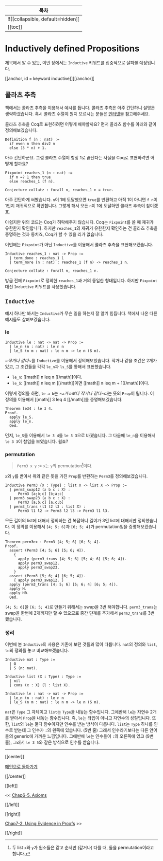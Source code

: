 | 목차 |
|-------------------|
|!![[collapsible, default=hidden]]  |
|[[toc]]|

# Inductively defined Propositions

제목에서 알 수 있듯, 이번 장에서는 `Inductive` 키워드를 집중적으로 살펴볼 예정입니다.

[[anchor, id = keyword inductive]][[/anchor]]

## 콜라츠 추측

책에서는 콜라츠 추측을 이용해서 예시를 듭니다. 콜라츠 추측은 아주 간단하니 설명은 생략하겠습니다. 혹시 콜라츠 수열이 뭔지 모르시는 분들은 [인터넷](https://en.wikipedia.org/wiki/Collatz_conjecture)을 참고해주세요.

콜라츠 추측을 Coq로 표현하려면 어떻게 해야할까요? 먼저 콜라츠 함수를 아래와 같이 정의해보겠습니다.

```haskell, line_num
Definition f (n : nat) :=
  if even n then div2 n
  else (3 * n) + 1.
```

아주 간단하군요. 그럼 콜라츠 수열이 항상 1로 끝난다는 사실을 Coq로 표현하려면 어떻게 할까요?

```haskell, line_num
Fixpoint reaches_1 (n : nat) :=
  if n =? 1 then true
  else reaches_1 (f n).

Conjecture collatz : forall n, reaches_1 n = true.
```

아주 간단하게 써봤습니다. `n`이 1에 도달했으면 `true`를 반환하고 아직 1이 아니면 `f n`이 1인지 재귀적으로 확인합니다. 그렇게 해서 모든 `n`이 1에 도달하면 콜라츠 추측이 참이겠죠.

아쉽지만 위의 코드는 Coq가 허락해주지 않습니다. Coq는 `Fixpoint`를 쓸 때 재귀가 유한한지 확인합니다. 하지만 `reaches_1`의 재귀가 유한한지 확인하는 건 콜라츠 추측을 증명하는 것과 동치죠, Coq가 할 수 있을 리가 없습니다.

이번에는 `Fixpoint`가 아닌 `Inductive`를 이용해서 콜라츠 추측을 표현해보겠습니다.

```haskell, line_num
Inductive reaches_1 : nat -> Prop :=
  | term_done : reaches_1 1
  | term_more (n : nat) : reaches_1 (f n) -> reaches_1 n.

Conjecture collatz : forall n, reaches_1 n.
```

방금 전에 `Fixpoint`로 정의한 `reaches_1`과 거의 동일한 형태입니다. 하지만 `Fixpoint`대신 `Inductive` 키워드를 사용했습니다.

## `Inductive`

예시 하나만 봐서는 `Inductive`가 무슨 일을 하는지 잘 알기 힘듭니다. 책에서 나온 다른 예시들도 살펴보겠습니다.

### le

```haskell, line_num
Inductive le : nat -> nat -> Prop :=
  | le_n (n : nat) : le n n
  | le_S (n m : nat) : le n m -> le n (S m).
```

~_작거나 같다_~를 `Inductive`를 이용해서 정의해보았습니다. 작거나 같을 조건은 2개가 있고, 그 조건들을 각각 `le_n`과 `ls_S`를 통해서 표현했습니다.

- `le_n`: [[math]] n leq n [[/math]]이다.
- `le_S`: [[math]] n leq m [[/math]]이면 [[math]] n leq m + 1[[/math]]이다.

이렇게 정의를 하면, `le a b`는 ~_`a`가 `b`보다 작거나 같다_~라는 뜻의 `Prop`이 됩니다. 이 정의를 이용해서 [[math]] 3 leq 4 [[/math]]를 증명해보겠습니다.

```haskell, line_num
Theorem le34 : le 3 4.
Proof.
  apply le_S.
  apply le_n.
  Qed.
```

먼저, `le_S`를 이용해서 `le 3 4`를 `le 3 3`으로 바꿨습니다. 그 다음에 `le_n`을 이용해서 `le 3 3`이 참임을 보였습니다. 쉽죠?

### permutation

> `Perm3 x y` := `x`는 `y`의 permutation[^perm]이다.

`x`와 `y`를 받아서 위와 같은 뜻을 가진 `Prop`를 반환하는 `Perm3`를 정의해보겠습니다.

```haskell, line_num
Inductive Perm3 {X : Type} : list X -> list X -> Prop :=
  | perm3_swap12 (a b c : X) :
      Perm3 [a;b;c] [b;a;c]
  | perm3_swap23 (a b c : X) :
      Perm3 [a;b;c] [a;c;b]
  | perm3_trans (l1 l2 l3 : list X) :
      Perm3 l1 l2 -> Perm3 l2 l3 -> Perm3 l1 l3.
```

모든 길이의 list에 대해서 정의하는 건 복잡하니 길이가 3인 list에 대해서만 정의했습니다. 이 정의를 이용해서 `[4; 5; 6]`과 `[6; 5; 4]`가 permutation임을 증명해보겠습니다.

[^perm]: 두 list `x`와 `y`가 원소들은 같고 순서만 (같거나) 다를 때, 둘을 permutation이라고 합니다.

```haskell, line_num
Theorem perm3ex : Perm3 [4; 5; 6] [6; 5; 4].
Proof.
  assert (Perm3 [4; 5; 6] [5; 6; 4]).
    {
      apply (perm3_trans [4; 5; 6] [5; 4; 6] [5; 6; 4]).
      apply perm3_swap12.
      apply perm3_swap23.
    }
  assert (Perm3 [5; 6; 4] [6; 5; 4]).
    { apply perm3_swap12. }
  apply (perm3_trans [4; 5; 6] [5; 6; 4] [6; 5; 4]).
  apply H.
  apply H0.
  Qed.
```

`[4; 5; 6]`을 `[6; 5; 4]`로 만들기 위해서는 swap을 3번 해야합니다. `perm3_trans`는 swap을 한번에 2개까지만 할 수 있으므로 중간 단계를 추가해서 `perm3_trans`를 3번 했습니다.

### 정리

이번에 본 `Inductive`의 사용은 기존에 보던 것들과 많이 다릅니다. `nat`의 정의와 `list`, `le`의 정의를 놓고 비교해보겠습니다.

```haskell, line_num
Inductive nat : Type :=
  | O
  | S (n: nat).

Inductive list (X : Type) : Type :=
  | nil
  | cons (x : X) (l : list X).

Inductive le : nat -> nat -> Prop :=
  | le_n (n : nat) : le n n
  | le_S (n m : nat) : le n m -> le n (S m).
```

`nat`은 `Type` 그 자체이고 `list`는 `Type`을 내놓는 함수입니다. 그에반해 `le`는 자연수 2개를 받아서 `Prop`을 내놓는 함수입니다. 즉, `le`는 타입이 아니고 자연수의 성질입니다. 또한, `list`와 `le`는 둘다 함수이지만 인수를 받는 방식이 다릅니다. `list`는 `Type` 하나를 인수로 받는데 그 인수가 `:`의 왼쪽에 있습니다. (5번 줄) 그래서 인수라기보다는 다른 언어들의 generic에 가까운 느낌입니다. 그에반해 `le`는 인수들이 `:`의 오른쪽에 있고 (9번 줄), 그래서 `le 3 5`와 같은 방식으로 인수를 받습니다.

---

[[center]]

[메인으로 돌아가기](index.html)

[[/center]]

[[left]]

<< [Chap6-5. Axioms](Chap6-5.html)

[[/left]]

[[right]]

[Chap7-2. Using Evidence in Proofs](Chap7-2.html) >>

[[/right]]